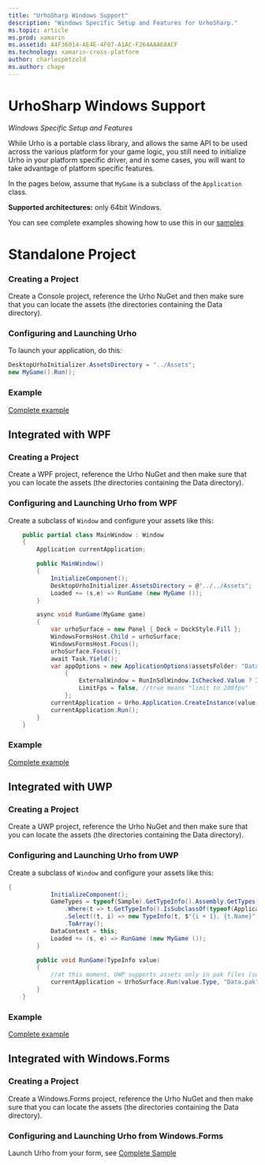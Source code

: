 ```yaml
---
title: "UrhoSharp Windows Support"
description: "Windows Specific Setup and Features for UrhoSharp."
ms.topic: article
ms.prod: xamarin
ms.assetid: A4F36014-AE4E-4F07-A1AC-F264AAA68ACF
ms.technology: xamarin-cross-platform
author: charlespetzold
ms.author: chape
---
```


# UrhoSharp Windows Support

_Windows Specific Setup and Features_

While Urho is a portable class library, and allows the same API to be
used across the various platform for your game logic, you still need
to initialize Urho in your platform specific driver, and in some
cases, you will want to take advantage of platform specific features.

In the pages below, assume that `MyGame` is a subclass of the
`Application` class.

**Supported architectures:** only 64bit Windows.

You can see complete examples showing how to use this in our [samples](https://github.com/xamarin/urho-samples/tree/master/FeatureSamples)

# Standalone Project

### Creating a Project

Create a Console project, reference the Urho NuGet and then make sure
that you can locate the assets (the directories containing the Data
directory).

### Configuring and Launching Urho

To launch your application, do this:

```csharp
DesktopUrhoInitializer.AssetsDirectory = "../Assets";
new MyGame().Run();
```
### Example

[Complete example](https://github.com/xamarin/urho-samples/tree/master/FeatureSamples/Desktop)

## Integrated with WPF

### Creating a Project

Create a WPF project, reference the Urho NuGet and then make sure
that you can locate the assets (the directories containing the Data
directory).

### Configuring and Launching Urho from WPF

Create a subclass of `Window` and configure your assets like this:

```csharp
	public partial class MainWindow : Window
	{
		Application currentApplication;

		public MainWindow()
		{
			InitializeComponent();
			DesktopUrhoInitializer.AssetsDirectory = @"../../Assets";
			Loaded += (s,e) => RunGame (new MyGame ());
		}

		async void RunGame(MyGame game)
		{
			var urhoSurface = new Panel { Dock = DockStyle.Fill };
			WindowsFormsHost.Child = urhoSurface;
			WindowsFormsHost.Focus();
			urhoSurface.Focus();
			await Task.Yield();
			var appOptions = new ApplicationOptions(assetsFolder: "Data")
				{
					ExternalWindow = RunInSdlWindow.IsChecked.Value ? IntPtr.Zero : urhoSurface.Handle,
					LimitFps = false, //true means "limit to 200fps"
				};
			currentApplication = Urho.Application.CreateInstance(value.Type, appOptions);
			currentApplication.Run();
		}
	}
```

### Example

[Complete example](https://github.com/xamarin/urho-samples/tree/master/FeatureSamples/WPF)

## Integrated with UWP

### Creating a Project

Create a UWP project, reference the Urho NuGet and then make sure
that you can locate the assets (the directories containing the Data
directory).

### Configuring and Launching Urho from UWP

Create a subclass of `Window` and configure your assets like this:

```csharp
{
			InitializeComponent();
			GameTypes = typeof(Sample).GetTypeInfo().Assembly.GetTypes()
				.Where(t => t.GetTypeInfo().IsSubclassOf(typeof(Application)) && t != typeof(Sample))
				.Select((t, i) => new TypeInfo(t, $"{i + 1}. {t.Name}", ""))
				.ToArray();
			DataContext = this;
			Loaded += (s, e) => RunGame (new MyGame ());
		}

		public void RunGame(TypeInfo value)
		{
			//at this moment, UWP supports assets only in pak files (see PackageTool)
			currentApplication = UrhoSurface.Run(value.Type, "Data.pak");
		}
	}
```

### Example

[Complete example](https://github.com/xamarin/urho-samples/tree/master/FeatureSamples/UWP)

## Integrated with Windows.Forms

### Creating a Project

Create a Windows.Forms project, reference the Urho NuGet and then make sure
that you can locate the assets (the directories containing the Data
directory).

### Configuring and Launching Urho from Windows.Forms

Launch Urho from your form, see [Complete Sample](https://github.com/xamarin/urho-samples/blob/master/FeatureSamples/WinForms/SamplesForm.cs)

